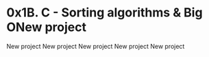 # 0x1B. C - Sorting algorithms & Big ONew project
New project
New project
New project
New project
New project
